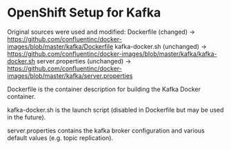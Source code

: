 # OpenShift Setup for Kafka

Original sources were used and modified:
  Dockerfile         (changed)    -> https://github.com/confluentinc/docker-images/blob/master/kafka/Dockerfile
  kafka-docker.sh    (unchanged)  -> https://github.com/confluentinc/docker-images/blob/master/kafka/kafka-docker.sh 
  server.properties  (unchanged)  -> https://github.com/confluentinc/docker-images/blob/master/kafka/server.properties

Dockerfile is the container description for building the Kafka Docker container.

kafka-docker.sh is the launch script (disabled in Dockerfile but may be used in the future).

server.properties contains the kafka broker configuration and various default values (e.g. topic replication).
